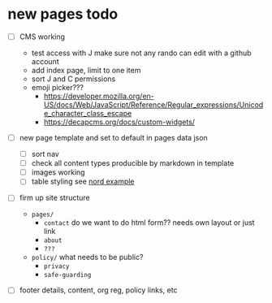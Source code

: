# new pages todo

- [ ] CMS working
    - test access with J make sure not any rando can edit with a github account
    - add index page, limit to one item
    - sort J and C permissions
    - emoji picker???
        - https://developer.mozilla.org/en-US/docs/Web/JavaScript/Reference/Regular_expressions/Unicode_character_class_escape
        - https://decapcms.org/docs/custom-widgets/
- [ ] new page template and set to default in pages data json
    - [ ] sort nav
    - [ ] check all content types producible by markdown in template 
    - [ ] images working
    - [ ] table styling see [nord example](https://nordhealth.design/components/table/?theme=nord-dark-high-contrast&example=scroll+snapping)
- [ ] firm up site structure
    - `pages/`
        - `contact` do we want to do html form?? needs own layout or just link
        - `about`
        - `???`
    - `policy/` what needs to be public?
        - `privacy`
        - `safe-guarding`
        
- [ ] footer details, content, org reg, policy links, etc
